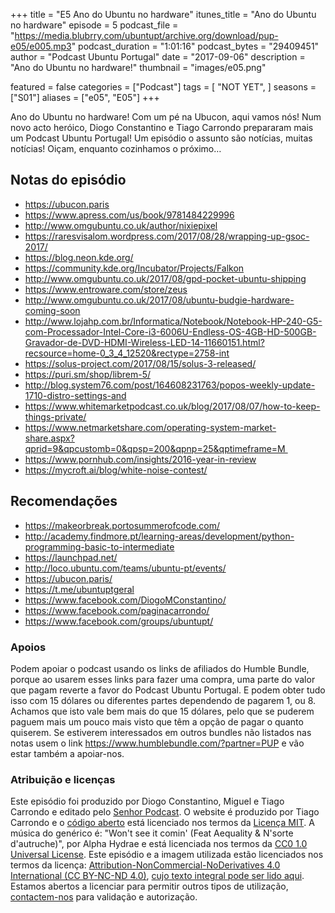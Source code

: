 +++
title = "E5 Ano do Ubuntu no hardware"
itunes_title = "Ano do Ubuntu no hardware"
episode = 5
podcast_file = "https://media.blubrry.com/ubuntupt/archive.org/download/pup-e05/e005.mp3"
podcast_duration = "1:01:16"
podcast_bytes = "29409451"
author = "Podcast Ubuntu Portugal"
date = "2017-09-06"
description = "Ano do Ubuntu no hardware!"
thumbnail = "images/e05.png"

featured = false
categories = ["Podcast"]
tags = [
  "NOT YET",
]
seasons = ["S01"]
aliases = ["e05", "E05"]
+++

Ano do Ubuntu no hardware!
Com um pé na Ubucon, aqui vamos nós!
Num novo acto heróico, Diogo Constantino e Tiago Carrondo prepararam mais um Podcast Ubuntu Portugal!
Um episódio o assunto são notícias, muitas notícias!
Oiçam, enquanto cozinhamos o próximo…

## Notas do episódio
* https://ubucon.paris
* https://www.apress.com/us/book/9781484229996
* http://www.omgubuntu.co.uk/author/nixiepixel
* https://raresvisalom.wordpress.com/2017/08/28/wrapping-up-gsoc-2017/
* https://blog.neon.kde.org/
* https://community.kde.org/Incubator/Projects/Falkon
* http://www.omgubuntu.co.uk/2017/08/gpd-pocket-ubuntu-shipping
* https://www.entroware.com/store/zeus
* http://www.omgubuntu.co.uk/2017/08/ubuntu-budgie-hardware-coming-soon
* http://www.lojahp.com.br/Informatica/Notebook/Notebook-HP-240-G5-com-Processador-Intel-Core-i3-6006U-Endless-OS-4GB-HD-500GB-Gravador-de-DVD-HDMI-Wireless-LED-14-11660151.html?recsource=home-0_3_4_12520&rectype=2758-int
* https://solus-project.com/2017/08/15/solus-3-released/
* https://puri.sm/shop/librem-5/
* http://blog.system76.com/post/164608231763/popos-weekly-update-1710-distro-settings-and
* https://www.whitemarketpodcast.co.uk/blog/2017/08/07/how-to-keep-things-private/
* https://www.netmarketshare.com/operating-system-market-share.aspx?qprid=9&qpcustomb=0&qpsp=200&qpnp=25&qptimeframe=M 
* https://www.pornhub.com/insights/2016-year-in-review
* https://mycroft.ai/blog/white-noise-contest/

## Recomendações
* https://makeorbreak.portosummerofcode.com/
* http://academy.findmore.pt/learning-areas/development/python-programming-basic-to-intermediate
* https://launchpad.net/
* http://loco.ubuntu.com/teams/ubuntu-pt/events/
* https://ubucon.paris/
* https://t.me/ubuntuptgeral
* https://www.facebook.com/DiogoMConstantino/
* https://www.facebook.com/paginacarrondo/
* https://www.facebook.com/groups/ubuntupt/


### Apoios
Podem apoiar o podcast usando os links de afiliados do Humble Bundle, porque ao usarem esses links para fazer uma compra, uma parte do valor que pagam reverte a favor do Podcast Ubuntu Portugal.
E podem obter tudo isso com 15 dólares ou diferentes partes dependendo de pagarem 1, ou 8.
Achamos que isto vale bem mais do que 15 dólares, pelo que se puderem paguem mais um pouco mais visto que têm a opção de pagar o quanto quiserem.
Se estiverem interessados em outros bundles não listados nas notas usem o link https://www.humblebundle.com/?partner=PUP e vão estar também a apoiar-nos.

### Atribuição e licenças
Este episódio foi produzido por Diogo Constantino, Miguel e Tiago Carrondo e editado pelo [Senhor Podcast](https://senhorpodcast.pt/).
O website é produzido por Tiago Carrondo e o [código aberto](https://gitlab.com/podcastubuntuportugal/website) está licenciado nos termos da [Licença MIT](https://gitlab.com/podcastubuntuportugal/website/main/LICENSE).
A música do genérico é: "Won't see it comin' (Feat Aequality & N'sorte d'autruche)", por Alpha Hydrae e está licenciada nos termos da [CC0 1.0 Universal License](https://creativecommons.org/publicdomain/zero/1.0/).
Este episódio e a imagem utilizada estão licenciados nos termos da licença: [Attribution-NonCommercial-NoDerivatives 4.0 International (CC BY-NC-ND 4.0)](https://creativecommons.org/licenses/by-nc-nd/4.0/), [cujo texto integral pode ser lido aqui](https://creativecommons.org/licenses/by-nc-nd/4.0/legalcode). Estamos abertos a licenciar para permitir outros tipos de utilização, [contactem-nos](https://podcastubuntuportugal.org/contactos) para validação e autorização.


